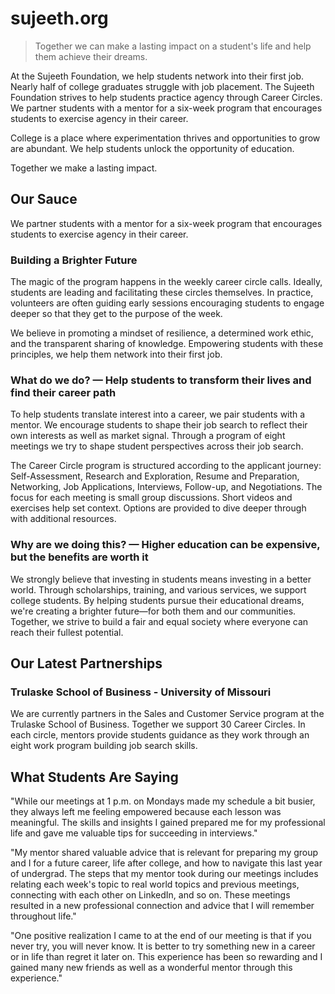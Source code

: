 # sujeeth.org

> Together we can make a lasting impact on a student's life and help them achieve their dreams.

At the Sujeeth Foundation, we help students network into their first job. Nearly half of college graduates struggle with job placement. The Sujeeth Foundation strives to help students practice agency through Career Circles.  We partner students with a mentor for a six-week program that encourages students to exercise agency in their career.  

College is a place where experimentation thrives and opportunities to grow are abundant. We help students unlock the opportunity of education.

Together we make a lasting impact. 

## Our Sauce 
We partner students with a mentor for a six-week program that encourages students to exercise agency in their career.

### Building a Brighter Future
The magic of the program happens in the weekly career circle calls.  Ideally, students are leading and facilitating these circles themselves.  In practice, volunteers are often guiding early sessions encouraging students to engage deeper so that they get to the purpose of the week. 

We believe in promoting a mindset of resilience, a determined work ethic, and the transparent sharing of knowledge. Empowering students with these principles, we help them network into their first job.

### What do we do? — Help students to transform their lives and find their career path
To help students translate interest into a career, we pair students with a mentor.  We encourage students to shape their job search to reflect their own interests as well as market signal.  Through a program of eight meetings we try to shape student perspectives across their job search. 

The Career Circle program is structured according to the applicant journey: Self-Assessment, Research and Exploration, Resume and Preparation, Networking, Job Applications, Interviews, Follow-up, and Negotiations.  The focus for each meeting is small group discussions.  Short videos and exercises help set context.  Options are provided to dive deeper through with additional resources. 

### Why are we doing this? — Higher education can be expensive, but the benefits are worth it
We strongly believe that investing in students means investing in a better world. Through scholarships, training, and various services, we support college students. By helping students pursue their educational dreams, we're creating a brighter future—for both them and our communities. Together, we strive to build a fair and equal society where everyone can reach their fullest potential.

## Our Latest Partnerships
### Trulaske School of Business - University of Missouri
We are currently partners in the Sales and Customer Service program at the Trulaske School of Business. Together we support 30 Career Circles. In each circle, mentors provide students guidance as they work through an eight work program building job search skills.

## What Students Are Saying
"While our meetings at 1 p.m. on Mondays made my schedule a bit busier, they always left me feeling empowered because each lesson was meaningful. The skills and insights I gained prepared me for my professional life and gave me valuable tips for succeeding in interviews."

"My mentor shared valuable advice that is relevant for preparing my group and I for a future career, life after college, and how to navigate this last year of undergrad. The steps that my mentor took during our meetings includes relating each week's topic to real world topics and previous meetings, connecting with each other on LinkedIn, and so on. These meetings resulted in a new professional connection and advice that I will remember throughout life." 

"One positive realization I came to at the end of our meeting is that if you never try, you will never know. It is better to try something new in a career or in life than regret it later on. This experience has been so rewarding and I gained many new friends as well as a wonderful mentor through this experience."
